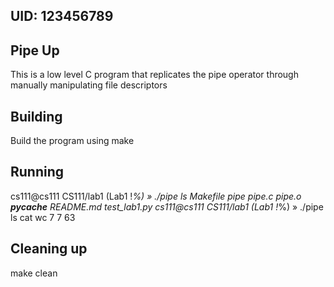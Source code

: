 ## UID: 123456789

## Pipe Up

This is a low level C program that replicates the pipe operator through manually manipulating file descriptors

## Building

Build the program using make

## Running

cs111@cs111 CS111/lab1 (Lab1 !*%) » ./pipe ls
Makefile  pipe  pipe.c  pipe.o  __pycache__  README.md  test_lab1.py
cs111@cs111 CS111/lab1 (Lab1 !*%) » ./pipe ls cat wc
      7       7      63

## Cleaning up

make clean